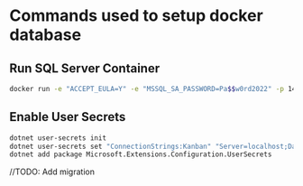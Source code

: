 # Commands used to setup docker database

## Run SQL Server Container

```bash
docker run -e "ACCEPT_EULA=Y" -e "MSSQL_SA_PASSWORD=Pa$$w0rd2022" -p 1433:1433 -d mcr.microsoft.com/mssql/server:2019-latest
```

## Enable User Secrets

```bash
dotnet user-secrets init
dotnet user-secrets set "ConnectionStrings:Kanban" "Server=localhost;Database=Kanban;User Id=sa;Password=<YourStrong@Passw0rd>;Trusted_Connection=False;Encrypt=False"
dotnet add package Microsoft.Extensions.Configuration.UserSecrets
```

//TODO: Add migration



